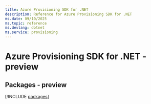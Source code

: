 ```yaml
---
title: Azure Provisioning SDK for .NET
description: Reference for Azure Provisioning SDK for .NET
ms.date: 09/10/2025
ms.topic: reference
ms.devlang: dotnet
ms.service: provisioning
---
```

# Azure Provisioning SDK for .NET - preview
## Packages - preview
[!INCLUDE [packages](provisioning-index.md)]